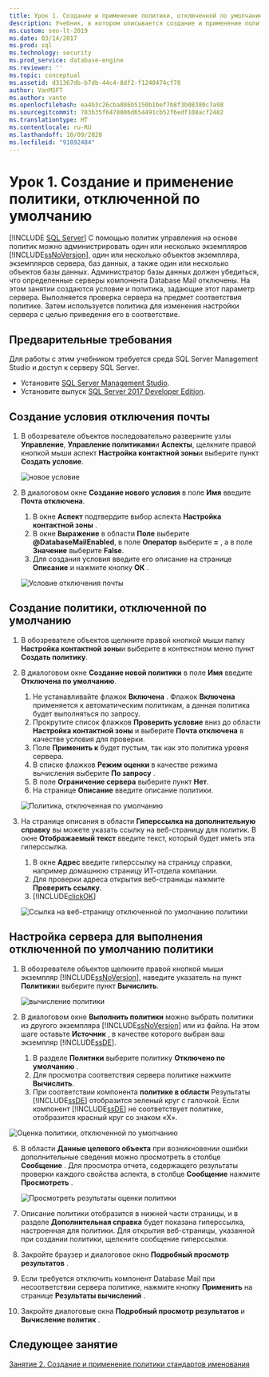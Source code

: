 ```yaml
---
title: Урок 1. Создание и применение политики, отключенной по умолчанию
description: Учебник, в котором описывается создание и применение политики, отключенной по умолчанию, для управления на основе политик в SQL Server.
ms.custom: seo-lt-2019
ms.date: 03/14/2017
ms.prod: sql
ms.technology: security
ms.prod_service: database-engine
ms.reviewer: ''
ms.topic: conceptual
ms.assetid: d31367db-b7db-44c4-8df2-f1240474cf78
author: VanMSFT
ms.author: vanto
ms.openlocfilehash: ea4b3c26cba886b5150b1bef7b8f3b08380c7a98
ms.sourcegitcommit: 783b35f6478006d654491cb52f6edf108acf2482
ms.translationtype: HT
ms.contentlocale: ru-RU
ms.lasthandoff: 10/09/2020
ms.locfileid: "91892484"
---
```

# <a name="lesson-1-create-and-apply-an-off-by-default-policy"></a>Урок 1. Создание и применение политики, отключенной по умолчанию
 [!INCLUDE [SQL Server](../../includes/applies-to-version/sqlserver.md)]
С помощью политик управления на основе политик можно администрировать один или несколько экземпляров [!INCLUDE[ssNoVersion](../../includes/ssnoversion-md.md)], один или несколько объектов экземпляра, экземпляров сервера, баз данных, а также один или несколько объектов базы данных. Администратор базы данных должен убедиться, что определенные серверы компонента Database Mail отключены. На этом занятии создаются условие и политика, задающие этот параметр сервера. Выполняется проверка сервера на предмет соответствия политике. Затем используется политика для изменения настройки сервера с целью приведения его в соответствие.  

## <a name="prerequisites"></a>Предварительные требования
Для работы с этим учебником требуется среда SQL Server Management Studio и доступ к серверу SQL Server. 

- Установите [SQL Server Management Studio](../../ssms/download-sql-server-management-studio-ssms.md).
- Установите выпуск [SQL Server 2017 Developer Edition](https://www.microsoft.com/sql-server/sql-server-downloads).
  
## <a name="create-the-mail-off-condition"></a>Создание условия отключения почты

1.  В обозревателе объектов последовательно разверните узлы **Управление**, **Управление политиками**и **Аспекты**, щелкните правой кнопкой мыши аспект **Настройка контактной зоны**и выберите пункт **Создать условие**.  

    ![новое условие](Media/lesson-1-create-and-apply-an-off-by-default-policy/new-surface-area-condition.png)
  
2.  В диалоговом окне **Создание нового условия** в поле **Имя** введите **Почта отключена**.   
    1. В окне **Аспект** подтвердите выбор аспекта **Настройка контактной зоны** .
    1. В окне **Выражение** в области **Поле** выберите **\@DatabaseMailEnabled**, в поле **Оператор** выберите **=** , а в поле **Значение** выберите **False**.  
    1. Для создания условия введите его описание на странице **Описание** и нажмите кнопку **ОК** .  

    ![Условие отключения почты](Media/lesson-1-create-and-apply-an-off-by-default-policy/mail-off-condition.png) 
  
## <a name="create-the-off-by-default-policy"></a>Создание политики, отключенной по умолчанию  
  
1.  В обозревателе объектов щелкните правой кнопкой мыши папку **Настройка контактной зоны**и выберите в контекстном меню пункт **Создать политику**.  
  
2.  В диалоговом окне **Создание новой политики** в поле **Имя** введите **Отключена по умолчанию**. 
    1. Не устанавливайте флажок **Включена** . Флажок **Включена** применяется к автоматическим политикам, а данная политика будет выполняться по запросу.
    1. Прокрутите список флажков **Проверить условие** вниз до области **Настройка контактной зоны** и выберите **Почта отключена** в качестве условия для проверки.
    1. Поле **Применить к** будет пустым, так как это политика уровня сервера. 
    1. В списке флажков **Режим оценки** в качестве режима вычисления выберите **По запросу** .
    1. В поле **Ограничение сервера** выберите пункт **Нет**.
    1. На странице **Описание** введите описание политики.  

    ![Политика, отключенная по умолчанию](Media/lesson-1-create-and-apply-an-off-by-default-policy/off-by-default-policy.png)
  
9. На странице описания в области **Гиперссылка на дополнительную справку** вы можете указать ссылку на веб-страницу для политик. В окне **Отображаемый текст** введите текст, который будет иметь эта гиперссылка.
    1. В окне **Адрес** введите гиперссылку на страницу справки, например домашнюю страницу ИТ-отдела компании.
    1. Для проверки адреса открытия веб-страницы нажмите **Проверить ссылку**.
    1. [!INCLUDE[clickOK](../../includes/clickok-md.md)]  

    ![Ссылка на веб-страницу отключенной по умолчанию политики](Media/lesson-1-create-and-apply-an-off-by-default-policy/off-by-default-policy-web-link.png)


## <a name="configure-server-to-run-off-by-default-policy"></a>Настройка сервера для выполнения отключенной по умолчанию политики 

1.  В обозревателе объектов щелкните правой кнопкой мыши экземпляр [!INCLUDE[ssNoVersion](../../includes/ssnoversion-md.md)], наведите указатель на пункт **Политики**и выберите пункт **Вычислить**.  

    ![вычисление политики](Media/lesson-1-create-and-apply-an-off-by-default-policy/evaluate-policy.png)
  
2.  В диалоговом окне **Выполнить политики** можно выбрать политики из другого экземпляра [!INCLUDE[ssNoVersion](../../includes/ssnoversion-md.md)] или из файла. На этом шаге оставьте **Источник** , в качестве которого выбран ваш экземпляр [!INCLUDE[ssDE](../../includes/ssde-md.md)].  
    1. В разделе **Политики** выберите политику **Отключено по умолчанию** .
    1. Для просмотра соответствия сервера политике нажмите **Вычислить**.
    1. При соответствии компонента **политике в области** Результаты [!INCLUDE[ssDE](../../includes/ssde-md.md)] отобразится зеленый круг с галочкой. Если компонент [!INCLUDE[ssDE](../../includes/ssde-md.md)] не соответствует политике, отобразится красный круг со знаком «X». 

   ![Оценка политики, отключенной по умолчанию](Media/lesson-1-create-and-apply-an-off-by-default-policy/evaluate-off-by-default-policy.png)

  
6.  В области **Данные целевого объекта** при возникновении ошибки дополнительные сведения можно просмотреть в столбце **Сообщение** . Для просмотра отчета, содержащего результаты проверки каждого свойства аспекта, в столбце **Сообщение** нажмите **Просмотреть** . 

    ![Просмотреть результаты оценки политики](Media/lesson-1-create-and-apply-an-off-by-default-policy/view-results-of-policy-evaluation.png)
  
7.  Описание политики отобразится в нижней части страницы, и в разделе **Дополнительная справка** будет показана гиперссылка, настроенная для политики. Для открытия веб-страницы, указанной при создании политики, щелкните сообщение гиперссылки.   

1.  Закройте браузер и диалоговое окно **Подробный просмотр результатов** .  

1. Если требуется отключить компонент Database Mail при несоответствии сервера политике, нажмите кнопку **Применить** на странице **Результаты вычислений** .  
  
10. Закройте диалоговые окна **Подробный просмотр результатов** и **Вычисление политик** .   

   
## <a name="next-lesson"></a>Следующее занятие  
[Занятие 2. Создание и применение политики стандартов именования](../../relational-databases/policy-based-management/lesson-2-create-and-apply-a-naming-standards-policy.md)  
  
  
